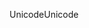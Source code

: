 <span data-ttu-id="148eb-101">Unicode</span><span class="sxs-lookup"><span data-stu-id="148eb-101">Unicode</span></span>